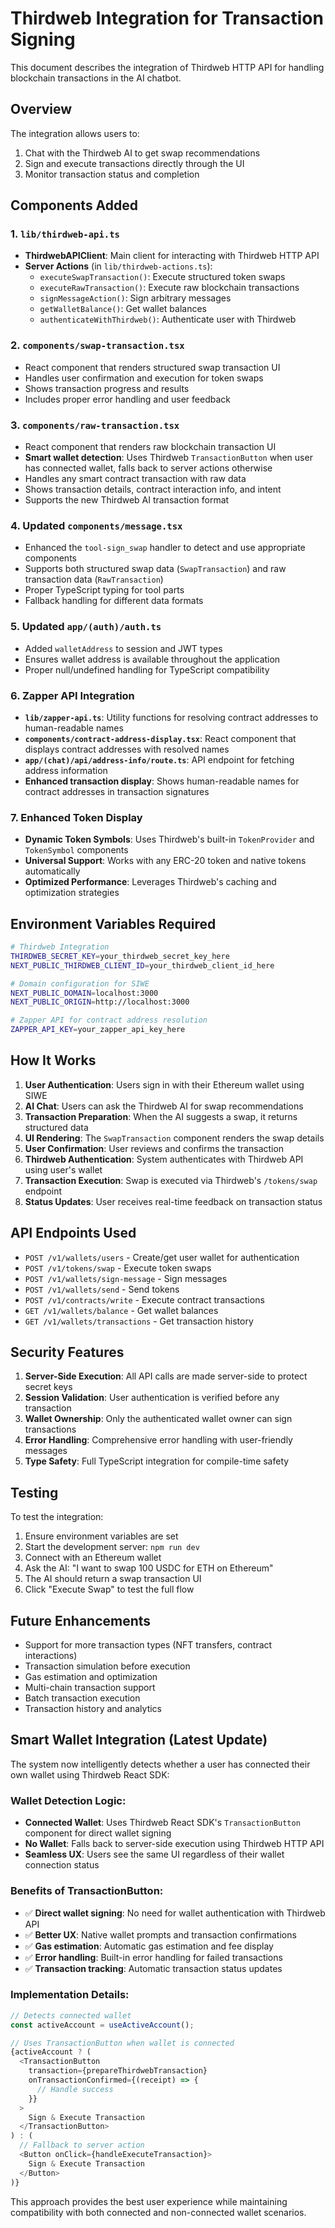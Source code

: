 # Thirdweb Integration for Transaction Signing

This document describes the integration of Thirdweb HTTP API for handling blockchain transactions in the AI chatbot.

## Overview

The integration allows users to:
1. Chat with the Thirdweb AI to get swap recommendations
2. Sign and execute transactions directly through the UI
3. Monitor transaction status and completion

## Components Added

### 1. `lib/thirdweb-api.ts`
- **ThirdwebAPIClient**: Main client for interacting with Thirdweb HTTP API
- **Server Actions** (in `lib/thirdweb-actions.ts`):
  - `executeSwapTransaction()`: Execute structured token swaps
  - `executeRawTransaction()`: Execute raw blockchain transactions
  - `signMessageAction()`: Sign arbitrary messages
  - `getWalletBalance()`: Get wallet balances
  - `authenticateWithThirdweb()`: Authenticate user with Thirdweb

### 2. `components/swap-transaction.tsx`
- React component that renders structured swap transaction UI
- Handles user confirmation and execution for token swaps
- Shows transaction progress and results
- Includes proper error handling and user feedback

### 3. `components/raw-transaction.tsx`
- React component that renders raw blockchain transaction UI
- **Smart wallet detection**: Uses Thirdweb `TransactionButton` when user has connected wallet, falls back to server actions otherwise
- Handles any smart contract transaction with raw data
- Shows transaction details, contract interaction info, and intent
- Supports the new Thirdweb AI transaction format

### 4. Updated `components/message.tsx`
- Enhanced the `tool-sign_swap` handler to detect and use appropriate components
- Supports both structured swap data (`SwapTransaction`) and raw transaction data (`RawTransaction`)
- Proper TypeScript typing for tool parts
- Fallback handling for different data formats

### 5. Updated `app/(auth)/auth.ts`
- Added `walletAddress` to session and JWT types
- Ensures wallet address is available throughout the application
- Proper null/undefined handling for TypeScript compatibility

### 6. Zapper API Integration
- **`lib/zapper-api.ts`**: Utility functions for resolving contract addresses to human-readable names
- **`components/contract-address-display.tsx`**: React component that displays contract addresses with resolved names
- **`app/(chat)/api/address-info/route.ts`**: API endpoint for fetching address information
- **Enhanced transaction display**: Shows human-readable names for contract addresses in transaction signatures

### 7. Enhanced Token Display
- **Dynamic Token Symbols**: Uses Thirdweb's built-in `TokenProvider` and `TokenSymbol` components
- **Universal Support**: Works with any ERC-20 token and native tokens automatically
- **Optimized Performance**: Leverages Thirdweb's caching and optimization strategies

## Environment Variables Required

```bash
# Thirdweb Integration
THIRDWEB_SECRET_KEY=your_thirdweb_secret_key_here
NEXT_PUBLIC_THIRDWEB_CLIENT_ID=your_thirdweb_client_id_here

# Domain configuration for SIWE
NEXT_PUBLIC_DOMAIN=localhost:3000
NEXT_PUBLIC_ORIGIN=http://localhost:3000

# Zapper API for contract address resolution
ZAPPER_API_KEY=your_zapper_api_key_here
```

## How It Works

1. **User Authentication**: Users sign in with their Ethereum wallet using SIWE
2. **AI Chat**: Users can ask the Thirdweb AI for swap recommendations
3. **Transaction Preparation**: When the AI suggests a swap, it returns structured data
4. **UI Rendering**: The `SwapTransaction` component renders the swap details
5. **User Confirmation**: User reviews and confirms the transaction
6. **Thirdweb Authentication**: System authenticates with Thirdweb API using user's wallet
7. **Transaction Execution**: Swap is executed via Thirdweb's `/tokens/swap` endpoint
8. **Status Updates**: User receives real-time feedback on transaction status

## API Endpoints Used

- `POST /v1/wallets/users` - Create/get user wallet for authentication
- `POST /v1/tokens/swap` - Execute token swaps
- `POST /v1/wallets/sign-message` - Sign messages
- `POST /v1/wallets/send` - Send tokens
- `POST /v1/contracts/write` - Execute contract transactions
- `GET /v1/wallets/balance` - Get wallet balances
- `GET /v1/wallets/transactions` - Get transaction history

## Security Features

1. **Server-Side Execution**: All API calls are made server-side to protect secret keys
2. **Session Validation**: User authentication is verified before any transaction
3. **Wallet Ownership**: Only the authenticated wallet owner can sign transactions
4. **Error Handling**: Comprehensive error handling with user-friendly messages
5. **Type Safety**: Full TypeScript integration for compile-time safety

## Testing

To test the integration:

1. Ensure environment variables are set
2. Start the development server: `npm run dev`
3. Connect with an Ethereum wallet
4. Ask the AI: "I want to swap 100 USDC for ETH on Ethereum"
5. The AI should return a swap transaction UI
6. Click "Execute Swap" to test the full flow

## Future Enhancements

- Support for more transaction types (NFT transfers, contract interactions)
- Transaction simulation before execution
- Gas estimation and optimization
- Multi-chain transaction support
- Batch transaction execution
- Transaction history and analytics

## Smart Wallet Integration (Latest Update)

The system now intelligently detects whether a user has connected their own wallet using Thirdweb React SDK:

### **Wallet Detection Logic:**
- **Connected Wallet**: Uses Thirdweb React SDK's `TransactionButton` component for direct wallet signing
- **No Wallet**: Falls back to server-side execution using Thirdweb HTTP API  
- **Seamless UX**: Users see the same UI regardless of their wallet connection status

### **Benefits of TransactionButton:**
- ✅ **Direct wallet signing**: No need for wallet authentication with Thirdweb API
- ✅ **Better UX**: Native wallet prompts and transaction confirmations  
- ✅ **Gas estimation**: Automatic gas estimation and fee display
- ✅ **Error handling**: Built-in error handling for failed transactions
- ✅ **Transaction tracking**: Automatic transaction status updates

### **Implementation Details:**
```typescript
// Detects connected wallet
const activeAccount = useActiveAccount();

// Uses TransactionButton when wallet is connected
{activeAccount ? (
  <TransactionButton
    transaction={prepareThirdwebTransaction}
    onTransactionConfirmed={(receipt) => {
      // Handle success
    }}
  >
    Sign & Execute Transaction
  </TransactionButton>
) : (
  // Fallback to server action
  <Button onClick={handleExecuteTransaction}>
    Sign & Execute Transaction
  </Button>
)}
```

This approach provides the best user experience while maintaining compatibility with both connected and non-connected wallet scenarios.
